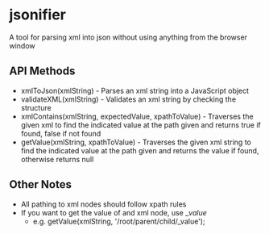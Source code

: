 # jsonifier
A tool for parsing xml into json without using anything from the browser window

## API Methods
* xmlToJson(xmlString) - Parses an xml string into a JavaScript object
* validateXML(xmlString) - Validates an xml string by checking the structure
* xmlContains(xmlString, expectedValue, xpathToValue) - Traverses the given xml to find the indicated value at the path given and returns true if found, false if not found
* getValue(xmlString, xpathToValue) - Traverses the given xml string to find the indicated value at the path given and returns the value if found, otherwise returns null

## Other Notes
* All pathing to xml nodes should follow xpath rules
* If you want to get the value of and xml node, use __value_
  * e.g. getValue(xmlString, '/root/parent/child/_value');
